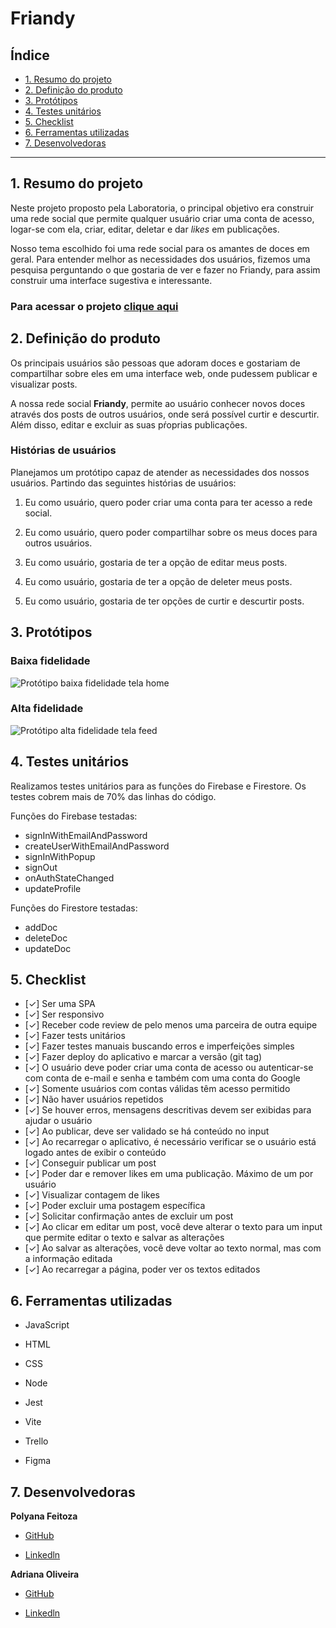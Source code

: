 # Friandy

## Índice

* [1. Resumo do projeto](#1-resumo-do-projeto)
* [2. Definição do produto](#2-definição-do-produto)
* [3. Protótipos](#3-protótipos)
* [4. Testes unitários](#4-testes-unitários)
* [5. Checklist](#5-checklist)
* [6. Ferramentas utilizadas](#6-ferramentas-utilizadas)
* [7. Desenvolvedoras](#7-desenvolvedoras)

***

## 1. Resumo do projeto

Neste projeto proposto pela Laboratoria, o principal objetivo era construir uma rede social que permite qualquer usuário criar uma conta de acesso, logar-se com ela, criar, editar, deletar e dar _likes_ em publicações.

Nosso tema escolhido foi uma rede social para os amantes de doces em geral. Para entender melhor as necessidades dos usuários, fizemos uma pesquisa perguntando o que gostaria de ver e fazer no Friandy, para assim construir uma interface sugestiva e interessante.

### Para acessar o projeto [clique aqui](https://friandy-47ea8.web.app/#home)

## 2. Definição do produto

Os principais usuários são pessoas que adoram doces e gostariam de compartilhar sobre eles em uma interface web, onde pudessem publicar e visualizar posts.

A nossa rede social __Friandy__, permite ao usuário conhecer novos doces através dos posts de outros usuários, onde será possível curtir e descurtir. Além disso, editar e excluir as suas pŕoprias publicações.

### Histórias de usuários

Planejamos um protótipo capaz de atender as necessidades dos nossos usuários. Partindo das seguintes histórias de usuários:

1. Eu como usuário, quero poder criar uma conta para ter acesso a rede social.

2. Eu como usuário, quero poder compartilhar sobre os meus doces para outros usuários.

3. Eu como usuário, gostaria de ter a opção de editar meus posts.

4. Eu como usuário, gostaria de ter a opção de deleter meus posts.

5. Eu como usuário, gostaria de ter opções de curtir e descurtir posts.
 
## 3. Protótipos

### Baixa fidelidade

![Protótipo baixa fidelidade tela home](/src/image/prototipo-baixa-fidelidade.png)

### Alta fidelidade

![Protótipo alta fidelidade tela feed](/src/image/prototipo-alta-fidelidade.png)

## 4. Testes unitários

Realizamos testes unitários para as funções do Firebase e Firestore. 
Os testes cobrem mais de 70% das linhas do código.

Funções do Firebase testadas:
* signInWithEmailAndPassword
* createUserWithEmailAndPassword
* signInWithPopup
* signOut
* onAuthStateChanged
* updateProfile

Funções do Firestore testadas:
* addDoc
* deleteDoc
* updateDoc

## 5. Checklist

* [✓] Ser uma SPA
* [✓] Ser responsivo
* [✓] Receber code review de pelo menos uma parceira de outra equipe
* [✓] Fazer tests unitários
* [✓] Fazer testes manuais buscando erros e imperfeições simples
* [✓] Fazer deploy do aplicativo e marcar a versão (git tag)
* [✓] O usuário deve poder criar uma conta de acesso ou autenticar-se com conta de e-mail e senha  e também com uma conta do Google
* [✓] Somente usuários com contas válidas têm acesso permitido
* [✓] Não haver usuários repetidos
* [✓] Se houver erros, mensagens descritivas devem ser exibidas para ajudar o usuário
* [✓] Ao publicar, deve ser validado se há conteúdo no input
* [✓] Ao recarregar o aplicativo, é necessário verificar se o usuário está logado antes de exibir o conteúdo
* [✓] Conseguir publicar um post
* [✓] Poder dar e remover likes em uma publicação. Máximo de um por usuário
* [✓] Visualizar contagem de likes
* [✓] Poder excluir uma postagem específica
* [✓] Solicitar confirmação antes de excluir um post
* [✓] Ao clicar em editar um post, você deve alterar o texto para um input que permite editar o texto e salvar as alterações
* [✓] Ao salvar as alterações, você deve voltar ao texto normal, mas com a informação editada
* [✓] Ao recarregar a página, poder ver os textos editados

## 6. Ferramentas utilizadas

* JavaScript

* HTML

* CSS

* Node

* Jest

* Vite

* Trello

* Figma

## 7. Desenvolvedoras

__Polyana Feitoza__

* [GitHub](https://github.com/PolyanaCristinaFeitoza)

* [Linkedln](https://www.linkedin.com/in/polyftza/)

__Adriana Oliveira__

* [GitHub](https://github.com/AdrianaKatarina)

* [Linkedln](https://www.linkedin.com/in/adroliveira/)
